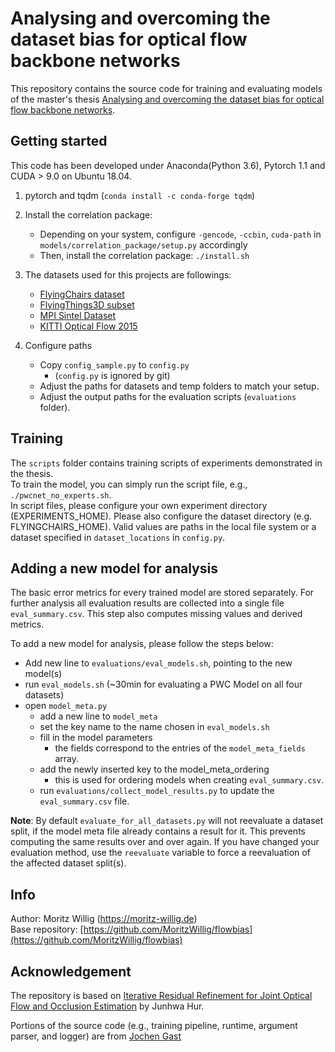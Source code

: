 # Analysing and overcoming the dataset bias for optical flow backbone networks

This repository contains the source code for training and evaluating models of the
master's thesis [Analysing and overcoming the dataset bias for optical flow backbone networks](https://moritz-willig.de/publications/overcomingDatasetBias).

## Getting started
This code has been developed under Anaconda(Python 3.6), Pytorch 1.1 and CUDA > 9.0 on Ubuntu 18.04.

1. pytorch and tqdm (`conda install -c conda-forge tqdm`)

2. Install the correlation package:
   - Depending on your system, configure `-gencode`, `-ccbin`, `cuda-path` in `models/correlation_package/setup.py` accordingly
   - Then, install the correlation package: `./install.sh`

3. The datasets used for this projects are followings:
    - [FlyingChairs dataset](https://lmb.informatik.uni-freiburg.de/resources/datasets/FlyingChairs.en.html#flyingchairs)
    - [FlyingThings3D subset](https://lmb.informatik.uni-freiburg.de/resources/datasets/SceneFlowDatasets.en.html)
    - [MPI Sintel Dataset](http://sintel.is.tue.mpg.de/downloads)
    - [KITTI Optical Flow 2015](http://www.cvlibs.net/datasets/kitti/eval_scene_flow.php?benchmark=flow)

4. Configure paths
    - Copy `config_sample.py` to `config.py`
      - (`config.py` is ignored by git)
    - Adjust the paths for datasets and temp folders to match your setup.
    - Adjust the output paths for the evaluation scripts (`evaluations` folder). 

## Training

The `scripts` folder contains training scripts of experiments demonstrated in the thesis.  
To train the model, you can simply run the script file, e.g., `./pwcnet_no_experts.sh`.  
In script files, please configure your own experiment directory (EXPERIMENTS_HOME). Please also configure the dataset directory (e.g. FLYINGCHAIRS_HOME). Valid values are paths in the local file system or a dataset specified in `dataset_locations` in `config.py`.

## Adding a new model for analysis
The basic error metrics for every trained model are stored separately. For further analysis all evaluation results are collected into a single file `eval_summary.csv`. This step also computes missing values and derived metrics.

To add a new model for analysis, please follow the steps below: 

* Add new line to `evaluations/eval_models.sh`, pointing to the new model(s)
* run `eval_models.sh` (~30min for evaluating a PWC Model on all four datasets)
* open `model_meta.py`
  * add a new line to `model_meta`
  * set the key name to the name chosen in `eval_models.sh`
  * fill in the model parameters
    * the fields correspond to the entries of the `model_meta_fields` array.
  * add the newly inserted key to the model_meta_ordering
    * this is used for ordering models when creating `eval_summary.csv`.
  * run `evaluations/collect_model_results.py` to update the `eval_summary.csv` file.

**Note**: By default `evaluate_for_all_datasets.py` will not reevaluate a dataset split, if the model meta file already contains a result for it. This prevents computing the same results over and over again. If you have changed your evaluation method, use the `reevaluate` variable to force a reevaluation of the affected dataset split(s).


## Info
Author: Moritz Willig (https://moritz-willig.de)  
Base repository: [https://github.com/MoritzWillig/flowbias](https://github.com/MoritzWillig/flowbias)

## Acknowledgement
The repository is based on [Iterative Residual Refinement for Joint Optical Flow and Occlusion Estimation](https://github.com/visinf/irr) by Junhwa Hur.

Portions of the source code (e.g., training pipeline, runtime, argument parser, and logger) are from [Jochen Gast](https://www.visinf.tu-darmstadt.de/team_members/jgast/jgast.en.jsp)


